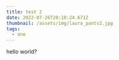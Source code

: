 ```yaml
---
title: test 2
date: 2022-07-26T20:10:24.671Z
thumbnail: /assets/img/laura_pants2.jpg
tags:
  - one
---
```

hello world?
